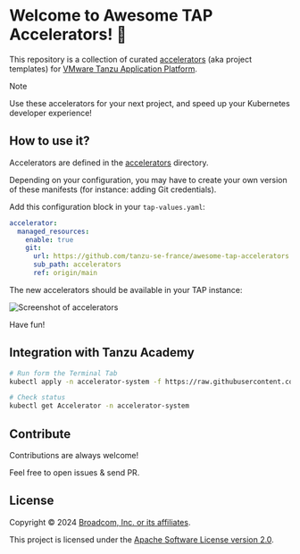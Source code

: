 # Welcome to Awesome TAP Accelerators! 🌟

This repository is a collection of curated
[accelerators](https://docs.vmware.com/en/VMware-Tanzu-Application-Platform/1.7/tap/tap-gui-plugins-application-accelerator.html)
(aka project templates) for
[VMware Tanzu Application Platform](https://tanzu.vmware.com/application-platform).

> [!NOTE]
> Use these accelerators for your next project, and speed up your Kubernetes developer experience!

## How to use it?

Accelerators are defined in the [accelerators](accelerators) directory.

Depending on your configuration, you may have to create your own version of these
manifests (for instance: adding Git credentials).

Add this configuration block in your `tap-values.yaml`:

```yaml
accelerator:
  managed_resources:
    enable: true
    git:
      url: https://github.com/tanzu-se-france/awesome-tap-accelerators
      sub_path: accelerators
      ref: origin/main
```

The new accelerators should be available in your TAP instance:

![Screenshot of accelerators](accelerators.png)

Have fun!

## Integration with Tanzu Academy

```sh
# Run form the Terminal Tab
kubectl apply -n accelerator-system -f https://raw.githubusercontent.com/tanzu-se-france/spring-hackathon/main/accelerators/spring-hackathon.yaml

# Check status
kubectl get Accelerator -n accelerator-system
```

## Contribute

Contributions are always welcome!

Feel free to open issues & send PR.

## License

Copyright &copy; 2024 [Broadcom, Inc. or its affiliates](https://www.broadcom.com/).

This project is licensed under the [Apache Software License version 2.0](https://www.apache.org/licenses/LICENSE-2.0).
